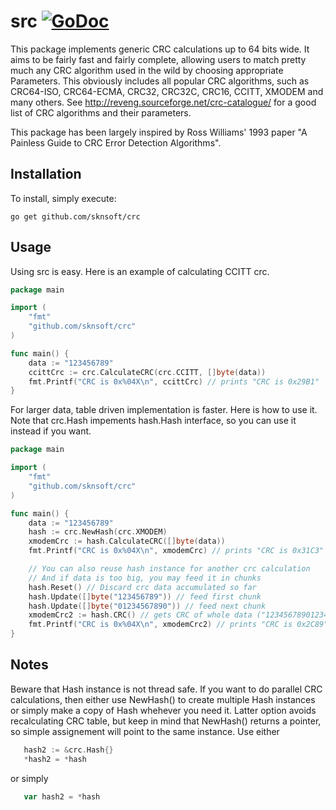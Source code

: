 src [![GoDoc](https://godoc.org/github.com/snksoft/src?status.png)](https://godoc.org/github.com/sknsoft/crc) 
========
This package implements generic CRC calculations up to 64 bits wide.
It aims to be fairly fast and fairly complete, allowing users to match pretty much
any CRC algorithm used in the wild by choosing appropriate Parameters. This obviously includes all popular CRC algorithms, such as CRC64-ISO, CRC64-ECMA, CRC32, CRC32C, CRC16, CCITT, XMODEM and many others. See http://reveng.sourceforge.net/crc-catalogue/ for a good list of CRC algorithms and their parameters.

This package has been largely inspired by Ross Williams' 1993 paper "A Painless Guide to CRC Error Detection Algorithms".


## Installation

To install, simply execute:

```
go get github.com/sknsoft/crc
```

## Usage

Using src is easy. Here is an example of calculating CCITT crc.
```go
package main

import (
	"fmt"
	"github.com/sknsoft/crc"
)

func main() {
	data := "123456789"
	ccittCrc := crc.CalculateCRC(crc.CCITT, []byte(data))
	fmt.Printf("CRC is 0x%04X\n", ccittCrc) // prints "CRC is 0x29B1"
}
```

For larger data, table driven implementation is faster. Here is how to use it. Note that crc.Hash impements hash.Hash interface, so you can use it instead if you want.
```go
package main

import (
	"fmt"
	"github.com/sknsoft/crc"
)

func main() {
	data := "123456789"
	hash := crc.NewHash(crc.XMODEM)
	xmodemCrc := hash.CalculateCRC([]byte(data))
	fmt.Printf("CRC is 0x%04X\n", xmodemCrc) // prints "CRC is 0x31C3"

	// You can also reuse hash instance for another crc calculation
	// And if data is too big, you may feed it in chunks
	hash.Reset() // Discard crc data accumulated so far
	hash.Update([]byte("123456789")) // feed first chunk
	hash.Update([]byte("01234567890")) // feed next chunk
	xmodemCrc2 := hash.CRC() // gets CRC of whole data ("12345678901234567890")
	fmt.Printf("CRC is 0x%04X\n", xmodemCrc2) // prints "CRC is 0x2C89"
}
```
## Notes
Beware that Hash instance is not thread safe. If you want to do parallel CRC calculations, then either use NewHash() to create multiple Hash instances or simply make a copy of Hash whehever you need it. Latter option avoids recalculating CRC table, but keep in mind that NewHash() returns a pointer, so simple assignement will point to the same instance.
 Use either
 ```go
 	hash2 := &crc.Hash{}
	*hash2 = *hash
```
 or simply 
 ```go
 	var hash2 = *hash
 ```
